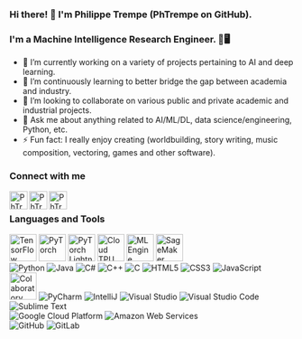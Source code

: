 <!--
**PhTrempe/PhTrempe** is a ✨ _special_ ✨ repository because its `README.md` (this file) appears on your GitHub profile.

Here are some ideas to get you started:

- 🔭 I’m currently working on ...
- 🌱 I’m currently learning ...
- 👯 I’m looking to collaborate on ...
- 🤔 I’m looking for help with ...
- 💬 Ask me about ...
- 📫 How to reach me: ...
- 😄 Pronouns: ...
- ⚡ Fun fact: ...
-->

### Hi there! 👋 I'm Philippe Trempe (PhTrempe on GitHub).

### I'm a Machine Intelligence Research Engineer. 🧠🖥️
- 🔭 I’m currently working on a variety of projects pertaining to AI and deep learning.
- 🌱 I’m continuously learning to better bridge the gap between academia and industry.
- 👯 I’m looking to collaborate on various public and private academic and industrial projects.
- 💬 Ask me about anything related to AI/ML/DL, data science/engineering, Python, etc.
- ⚡ Fun fact: I really enjoy creating (worldbuilding, story writing, music composition, vectoring, games and other software).

### Connect with me
[<img align="left" alt="PhTrempe | LinkedIn" width="32px" src="https://cdn.jsdelivr.net/npm/simple-icons@v3/icons/linkedin.svg" />][linkedin]
[<img align="left" alt="PhTrempe | Twitter" width="32px" src="https://cdn.jsdelivr.net/npm/simple-icons@v3/icons/twitter.svg" />][twitter]
[<img align="left" alt="PhTrempe | SoundCloud" width="32px" src="https://cdn.jsdelivr.net/npm/simple-icons@v3/icons/soundcloud.svg" />][soundcloud]
<br/>

### Languages and Tools
<!-- https://icons8.com/ -->
<span>
  <img alt="TensorFlow" title="TensorFlow" height="48px" src="https://img.icons8.com/color/48/000000/tensorflow.png"/>
  <img alt="PyTorch" title="PyTorch" height="48px" src="https://lh3.googleusercontent.com/SrO-TQ34yvl3KrL3MiTr4T3UqcsljMpRKBy3AvFHGZW37hJLoNYR-7vW6CkCwrr3IRkP4Ay6tJiC5oXEJNDT"/>
  <img alt="PyTorch Lightning" title="PyTorch Lightning" height="48px" src="https://user-images.githubusercontent.com/21987697/134552334-0ee0004b-37f8-4a45-baed-eaf415216d3d.png"/>
  <img alt="Cloud TPU" title="Cloud TPU" height="48px" src="https://cloud.google.com/tpu/docs/images/icons/natural_language.png"/>
  <img alt="ML Engine" title="ML Engine" height="48px" src="https://miro.medium.com/max/256/1*kq32eimo6_e68PJt7gbQsA.png"/>
  <img alt="SageMaker" title="SageMaker" height="48px" src="https://miro.medium.com/max/300/1*jbYRQa6__lU3EAzdkA_fJw.png"/>
</span>
<br/>
<span>
  <img alt="Python" title="Python" src="https://img.icons8.com/color/48/000000/python.png"/>
  <img alt="Java" title="Java" src="https://img.icons8.com/color/48/000000/java-coffee-cup-logo.png"/>
  <img alt="C#" title="C#" src="https://img.icons8.com/color/48/000000/c-sharp-logo.png"/>
  <img alt="C++" title="C++" src="https://img.icons8.com/color/48/000000/c-plus-plus-logo.png"/>
  <img alt="C" title="C" src="https://img.icons8.com/color/48/000000/c-programming.png"/>
  <img alt="HTML5" title="HTML5" src="https://img.icons8.com/color/48/000000/html-5.png"/>
  <img alt="CSS3" title="CSS3" src="https://img.icons8.com/color/48/000000/css3.png"/>
  <img alt="JavaScript" title="JavaScript" src="https://img.icons8.com/color/48/000000/javascript-logo-1.png"/>
</span>
<br/>
<span>
  <img alt="Colaboratory" title="Colaboratory" height="48px" src="https://colab.research.google.com/img/colab_favicon_256px.png"/>
  <img alt="PyCharm" title="PyCharm" src="https://img.icons8.com/color/48/000000/pycharm.png"/>
  <img alt="IntelliJ" title="IntelliJ" src="https://img.icons8.com/color/48/000000/intellij-idea.png"/>
  <img alt="Visual Studio" title="Visual Studio" src="https://img.icons8.com/color/48/000000/visual-studio-2019.png"/>
  <img alt="Visual Studio Code" title="Visual Studio Code" src="https://img.icons8.com/color/48/000000/visual-studio-code-2019.png"/>
  <img alt="Sublime Text" title="Sublime Text" src="https://img.icons8.com/color/48/000000/sublime-text.png"/>
</span>
<br/>
<span>
  <img alt="Google Cloud Platform" title="Google Cloud Platform" src="https://img.icons8.com/color/48/000000/google-cloud-platform.png"/>
  <img alt="Amazon Web Services" title="Amazon Web Services" src="https://img.icons8.com/color/48/000000/amazon-web-services.png"/>
</span>
<br/>
<span>
  <img alt="GitHub" title="GitHub" src="https://img.icons8.com/material-outlined/48/000000/github.png"/>
  <img alt="GitLab" title="GitLab" src="https://img.icons8.com/color/48/000000/gitlab.png"/>
</span>
<br/>

[linkedin]: https://www.linkedin.com/in/phtrempe
[twitter]: https://twitter.com/phtrempe
[soundcloud]: https://soundcloud.com/phtrempe
